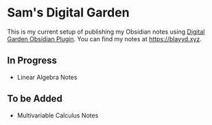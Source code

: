 # Sam's Digital Garden
This is my current setup of publishing my Obsidian notes using [Digital Garden Obsidian Plugin](https://github.com/oleeskild/Obsidian-Digital-Garden). You can find my notes at https://blayyd.xyz.

## In Progress
- Linear Algebra Notes

## To be Added
- Multivariable Calculus Notes
